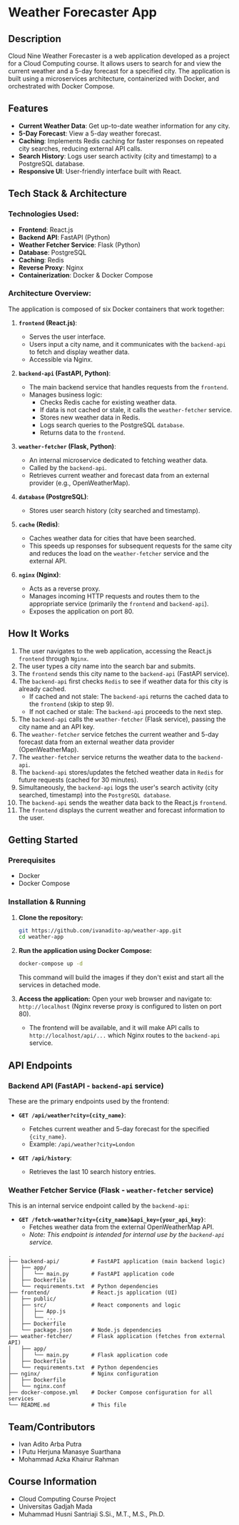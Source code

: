 # Weather Forecaster App

## Description
Cloud Nine Weather Forecaster is a web application developed as a project for a Cloud Computing course. It allows users to search for and view the current weather and a 5-day forecast for a specified city. The application is built using a microservices architecture, containerized with Docker, and orchestrated with Docker Compose.

## Features
* **Current Weather Data**: Get up-to-date weather information for any city.
* **5-Day Forecast**: View a 5-day weather forecast.
* **Caching**: Implements Redis caching for faster responses on repeated city searches, reducing external API calls.
* **Search History**: Logs user search activity (city and timestamp) to a PostgreSQL database.
* **Responsive UI**: User-friendly interface built with React.

## Tech Stack & Architecture

### Technologies Used:
* **Frontend**: React.js
* **Backend API**: FastAPI (Python)
* **Weather Fetcher Service**: Flask (Python)
* **Database**: PostgreSQL
* **Caching**: Redis
* **Reverse Proxy**: Nginx
* **Containerization**: Docker & Docker Compose

### Architecture Overview:
The application is composed of six Docker containers that work together:

1.  **`frontend` (React.js)**:
    * Serves the user interface.
    * Users input a city name, and it communicates with the `backend-api` to fetch and display weather data.
    * Accessible via Nginx.

2.  **`backend-api` (FastAPI, Python)**:
    * The main backend service that handles requests from the `frontend`.
    * Manages business logic:
        * Checks Redis cache for existing weather data.
        * If data is not cached or stale, it calls the `weather-fetcher` service.
        * Stores new weather data in Redis.
        * Logs search queries to the PostgreSQL `database`.
        * Returns data to the `frontend`.

3.  **`weather-fetcher` (Flask, Python)**:
    * An internal microservice dedicated to fetching weather data.
    * Called by the `backend-api`.
    * Retrieves current weather and forecast data from an external provider (e.g., OpenWeatherMap).

4.  **`database` (PostgreSQL)**:
    * Stores user search history (city searched and timestamp).

5.  **`cache` (Redis)**:
    * Caches weather data for cities that have been searched.
    * This speeds up responses for subsequent requests for the same city and reduces the load on the `weather-fetcher` service and the external API.

6.  **`nginx` (Nginx)**:
    * Acts as a reverse proxy.
    * Manages incoming HTTP requests and routes them to the appropriate service (primarily the `frontend` and `backend-api`).
    * Exposes the application on port 80.

## How It Works
1.  The user navigates to the web application, accessing the React.js `frontend` through `Nginx`.
2.  The user types a city name into the search bar and submits.
3.  The `frontend` sends this city name to the `backend-api` (FastAPI service).
4.  The `backend-api` first checks `Redis` to see if weather data for this city is already cached.
    * If cached and not stale: The `backend-api` returns the cached data to the `frontend` (skip to step 9).
    * If not cached or stale: The `backend-api` proceeds to the next step.
5.  The `backend-api` calls the `weather-fetcher` (Flask service), passing the city name and an API key.
6.  The `weather-fetcher` service fetches the current weather and 5-day forecast data from an external weather data provider (OpenWeatherMap).
7.  The `weather-fetcher` service returns the weather data to the `backend-api`.
8.  The `backend-api` stores/updates the fetched weather data in `Redis` for future requests (cached for 30 minutes).
9.  Simultaneously, the `backend-api` logs the user's search activity (city searched, timestamp) into the `PostgreSQL database`.
10. The `backend-api` sends the weather data back to the React.js `frontend`.
11. The `frontend` displays the current weather and forecast information to the user.

## Getting Started

### Prerequisites
* Docker
* Docker Compose

### Installation & Running
1.  **Clone the repository:**
    ```bash
    git https://github.com/ivanadito-ap/weather-app.git
    cd weather-app
    ```

2.  **Run the application using Docker Compose:**
    ```bash
    docker-compose up -d
    ```
    This command will build the images if they don't exist and start all the services in detached mode.

3.  **Access the application:**
    Open your web browser and navigate to:
    `http://localhost`
    (Nginx reverse proxy is configured to listen on port 80).

    * The frontend will be available, and it will make API calls to `http://localhost/api/...` which Nginx routes to the `backend-api` service.

## API Endpoints

### Backend API (FastAPI - `backend-api` service)
These are the primary endpoints used by the frontend:

* **`GET /api/weather?city={city_name}`**:
    * Fetches current weather and 5-day forecast for the specified `{city_name}`.
    * Example: `/api/weather?city=London`

* **`GET /api/history`**:
    * Retrieves the last 10 search history entries.

### Weather Fetcher Service (Flask - `weather-fetcher` service)
This is an internal service endpoint called by the `backend-api`:

* **`GET /fetch-weather?city={city_name}&api_key={your_api_key}`**:
    * Fetches weather data from the external OpenWeatherMap API.
    * *Note: This endpoint is intended for internal use by the `backend-api` service.*

```
.
├── backend-api/          # FastAPI application (main backend logic)
│   ├── app/
│   │   └── main.py       # FastAPI application code
│   ├── Dockerfile
│   └── requirements.txt  # Python dependencies
├── frontend/             # React.js application (UI)
│   ├── public/
│   ├── src/              # React components and logic
│   │   ├── App.js
│   │   └── ...
│   ├── Dockerfile
│   └── package.json      # Node.js dependencies
├── weather-fetcher/      # Flask application (fetches from external API)
│   ├── app/
│   │   └── main.py       # Flask application code
│   ├── Dockerfile
│   └── requirements.txt  # Python dependencies
├── nginx/                # Nginx configuration
│   ├── Dockerfile
│   └── nginx.conf
├── docker-compose.yml    # Docker Compose configuration for all services
└── README.md             # This file
```

## Team/Contributors
* Ivan Adito Arba Putra
* I Putu Herjuna Manasye Suarthana
* Mohammad Azka Khairur Rahman

## Course Information
* Cloud Computing Course Project
* Universitas Gadjah Mada   
* Muhammad Husni Santriaji S.Si., M.T., M.S., Ph.D.
